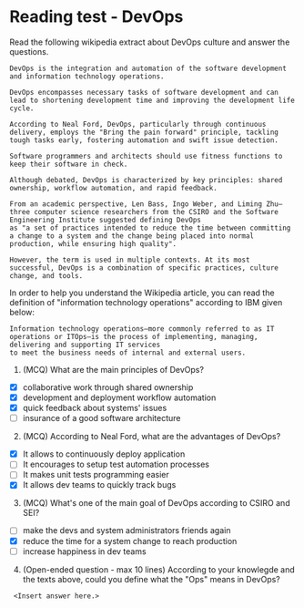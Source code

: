 # Reading test - DevOps

Read the following wikipedia extract about DevOps culture and answer the questions.

```
DevOps is the integration and automation of the software development and information technology operations.

DevOps encompasses necessary tasks of software development and can lead to shortening development time and improving the development life cycle.

According to Neal Ford, DevOps, particularly through continuous delivery, employs the "Bring the pain forward" principle, tackling tough tasks early, fostering automation and swift issue detection.

Software programmers and architects should use fitness functions to keep their software in check.

Although debated, DevOps is characterized by key principles: shared ownership, workflow automation, and rapid feedback.

From an academic perspective, Len Bass, Ingo Weber, and Liming Zhu—three computer science researchers from the CSIRO and the Software Engineering Institute suggested defining DevOps
as "a set of practices intended to reduce the time between committing a change to a system and the change being placed into normal production, while ensuring high quality".

However, the term is used in multiple contexts. At its most successful, DevOps is a combination of specific practices, culture change, and tools. 
```

In order to help you understand the Wikipedia article, you can read the definition of "information technology operations" according to IBM given below:
```
Information technology operations—more commonly referred to as IT operations or ITOps—is the process of implementing, managing, delivering and supporting IT services
to meet the business needs of internal and external users.
```

1. (MCQ) What are the main principles of DevOps?
  - [X] collaborative work through shared ownership
  - [X] development and deployment workflow automation
  - [X] quick feedback about systems' issues
  - [ ] insurance of a good software architecture

2. (MCQ) According to Neal Ford, what are the advantages of DevOps?
  - [X] It allows to continuously deploy application
  - [ ] It encourages to setup test automation processes
  - [ ] It makes unit tests programming easier
  - [X] It allows dev teams to quickly track bugs

3. (MCQ) What's one of the main goal of DevOps according to CSIRO and SEI?
  - [ ] make the devs and system administrators friends again
  - [X] reduce the time for a system change to reach production
  - [ ] increase happiness in dev teams

4. (Open-ended question - max 10 lines) According to your knowlegde and the texts above, could you define what the "Ops" means in DevOps?

```text
 <Insert answer here.>
```